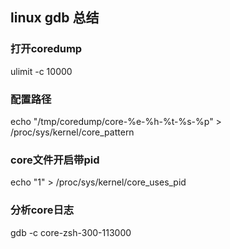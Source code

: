 ## linux gdb 总结

### 打开coredump
ulimit -c 10000

### 配置路径
echo "/tmp/coredump/core-%e-%h-%t-%s-%p" > /proc/sys/kernel/core_pattern

### core文件开启带pid
echo "1" > /proc/sys/kernel/core_uses_pid

### 分析core日志
gdb -c core-zsh-300-113000
